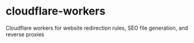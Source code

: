 # cloudflare-workers
Cloudflare workers for website redirection rules, SEO file generation, and reverse proxies
